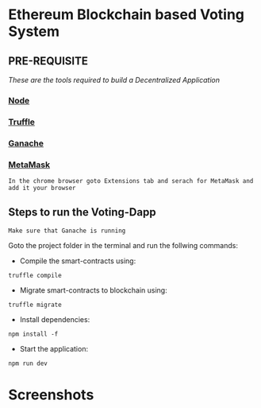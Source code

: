 # Ethereum Blockchain based Voting System

## PRE-REQUISITE

 *These are the tools required to build a Decentralized Application*


###  [Node](https://nodejs.org/en/download/)

### [Truffle](https://www.trufflesuite.com/truffle)

### [Ganache](https://www.trufflesuite.com/ganache)

### [MetaMask](https://blog.wetrust.io/how-to-install-and-use-metamask-7210720ca047)

```
In the chrome browser goto Extensions tab and serach for MetaMask and add it your browser
```


## Steps to run the Voting-Dapp

```
Make sure that Ganache is running
```


Goto the project folder in the terminal and run the follwing commands:

* Compile the smart-contracts using:

```
truffle compile
```

* Migrate smart-contracts to blockchain using:

```
truffle migrate
```

* Install dependencies:

```
npm install -f
```

* Start the application:

```
npm run dev
```

# Screenshots

